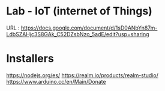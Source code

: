 # Lab - IoT (internet of Things)
URL : https://docs.google.com/document/d/1sD0ANbYn87m-LdbSZAHjc3S8GAk_C52DZsbNzo_5adE/edit?usp=sharing

# Installers
https://nodejs.org/es/
https://realm.io/products/realm-studio/
https://www.arduino.cc/en/Main/Donate


